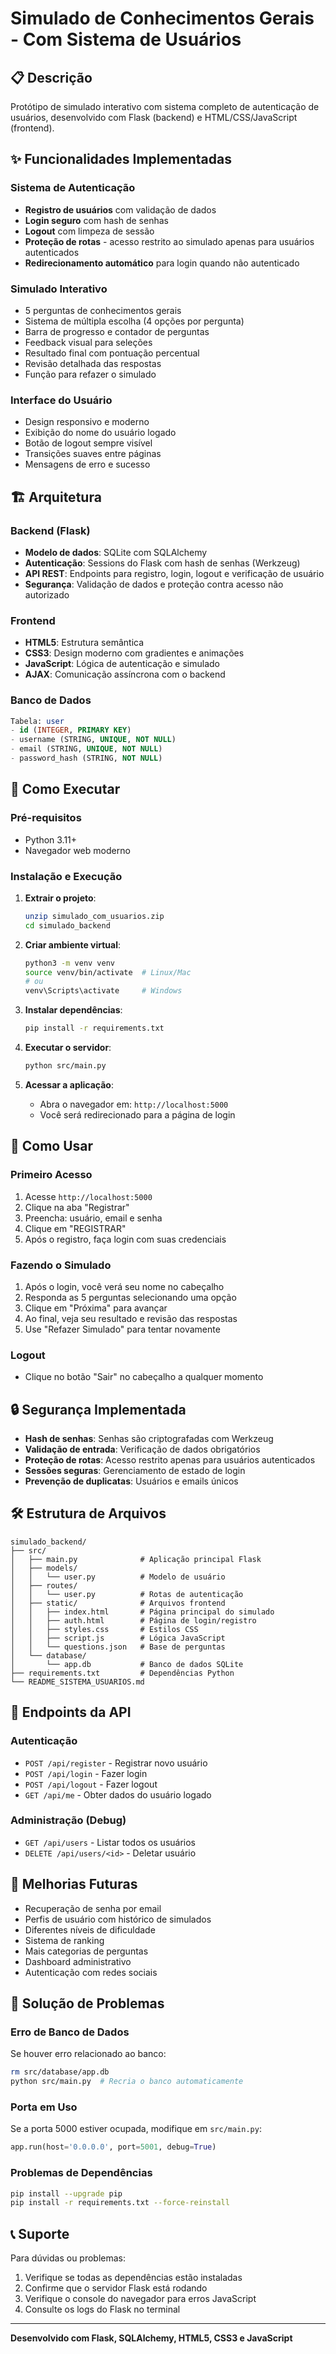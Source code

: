 # Simulado de Conhecimentos Gerais - Com Sistema de Usuários

## 📋 Descrição

Protótipo de simulado interativo com sistema completo de autenticação de usuários, desenvolvido com Flask (backend) e HTML/CSS/JavaScript (frontend).

## ✨ Funcionalidades Implementadas

### Sistema de Autenticação
- **Registro de usuários** com validação de dados
- **Login seguro** com hash de senhas
- **Logout** com limpeza de sessão
- **Proteção de rotas** - acesso restrito ao simulado apenas para usuários autenticados
- **Redirecionamento automático** para login quando não autenticado

### Simulado Interativo
- 5 perguntas de conhecimentos gerais
- Sistema de múltipla escolha (4 opções por pergunta)
- Barra de progresso e contador de perguntas
- Feedback visual para seleções
- Resultado final com pontuação percentual
- Revisão detalhada das respostas
- Função para refazer o simulado

### Interface do Usuário
- Design responsivo e moderno
- Exibição do nome do usuário logado
- Botão de logout sempre visível
- Transições suaves entre páginas
- Mensagens de erro e sucesso

## 🏗️ Arquitetura

### Backend (Flask)
- **Modelo de dados**: SQLite com SQLAlchemy
- **Autenticação**: Sessions do Flask com hash de senhas (Werkzeug)
- **API REST**: Endpoints para registro, login, logout e verificação de usuário
- **Segurança**: Validação de dados e proteção contra acesso não autorizado

### Frontend
- **HTML5**: Estrutura semântica
- **CSS3**: Design moderno com gradientes e animações
- **JavaScript**: Lógica de autenticação e simulado
- **AJAX**: Comunicação assíncrona com o backend

### Banco de Dados
```sql
Tabela: user
- id (INTEGER, PRIMARY KEY)
- username (STRING, UNIQUE, NOT NULL)
- email (STRING, UNIQUE, NOT NULL)
- password_hash (STRING, NOT NULL)
```

## 🚀 Como Executar

### Pré-requisitos
- Python 3.11+
- Navegador web moderno

### Instalação e Execução

1. **Extrair o projeto**:
   ```bash
   unzip simulado_com_usuarios.zip
   cd simulado_backend
   ```

2. **Criar ambiente virtual**:
   ```bash
   python3 -m venv venv
   source venv/bin/activate  # Linux/Mac
   # ou
   venv\Scripts\activate     # Windows
   ```

3. **Instalar dependências**:
   ```bash
   pip install -r requirements.txt
   ```

4. **Executar o servidor**:
   ```bash
   python src/main.py
   ```

5. **Acessar a aplicação**:
   - Abra o navegador em: `http://localhost:5000`
   - Você será redirecionado para a página de login

## 📱 Como Usar

### Primeiro Acesso
1. Acesse `http://localhost:5000`
2. Clique na aba "Registrar"
3. Preencha: usuário, email e senha
4. Clique em "REGISTRAR"
5. Após o registro, faça login com suas credenciais

### Fazendo o Simulado
1. Após o login, você verá seu nome no cabeçalho
2. Responda as 5 perguntas selecionando uma opção
3. Clique em "Próxima" para avançar
4. Ao final, veja seu resultado e revisão das respostas
5. Use "Refazer Simulado" para tentar novamente

### Logout
- Clique no botão "Sair" no cabeçalho a qualquer momento

## 🔒 Segurança Implementada

- **Hash de senhas**: Senhas são criptografadas com Werkzeug
- **Validação de entrada**: Verificação de dados obrigatórios
- **Proteção de rotas**: Acesso restrito apenas para usuários autenticados
- **Sessões seguras**: Gerenciamento de estado de login
- **Prevenção de duplicatas**: Usuários e emails únicos

## 🛠️ Estrutura de Arquivos

```
simulado_backend/
├── src/
│   ├── main.py              # Aplicação principal Flask
│   ├── models/
│   │   └── user.py          # Modelo de usuário
│   ├── routes/
│   │   └── user.py          # Rotas de autenticação
│   ├── static/              # Arquivos frontend
│   │   ├── index.html       # Página principal do simulado
│   │   ├── auth.html        # Página de login/registro
│   │   ├── styles.css       # Estilos CSS
│   │   ├── script.js        # Lógica JavaScript
│   │   └── questions.json   # Base de perguntas
│   └── database/
│       └── app.db           # Banco de dados SQLite
├── requirements.txt         # Dependências Python
└── README_SISTEMA_USUARIOS.md
```

## 🔧 Endpoints da API

### Autenticação
- `POST /api/register` - Registrar novo usuário
- `POST /api/login` - Fazer login
- `POST /api/logout` - Fazer logout
- `GET /api/me` - Obter dados do usuário logado

### Administração (Debug)
- `GET /api/users` - Listar todos os usuários
- `DELETE /api/users/<id>` - Deletar usuário

## 🎯 Melhorias Futuras

- Recuperação de senha por email
- Perfis de usuário com histórico de simulados
- Diferentes níveis de dificuldade
- Sistema de ranking
- Mais categorias de perguntas
- Dashboard administrativo
- Autenticação com redes sociais

## 🐛 Solução de Problemas

### Erro de Banco de Dados
Se houver erro relacionado ao banco:
```bash
rm src/database/app.db
python src/main.py  # Recria o banco automaticamente
```

### Porta em Uso
Se a porta 5000 estiver ocupada, modifique em `src/main.py`:
```python
app.run(host='0.0.0.0', port=5001, debug=True)
```

### Problemas de Dependências
```bash
pip install --upgrade pip
pip install -r requirements.txt --force-reinstall
```

## 📞 Suporte

Para dúvidas ou problemas:
1. Verifique se todas as dependências estão instaladas
2. Confirme que o servidor Flask está rodando
3. Verifique o console do navegador para erros JavaScript
4. Consulte os logs do Flask no terminal

---

**Desenvolvido com Flask, SQLAlchemy, HTML5, CSS3 e JavaScript**
